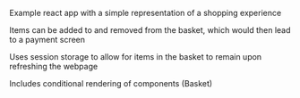 Example react app with a simple representation of a shopping experience

Items can be added to and removed from the basket, which would then lead to a payment screen

Uses session storage to allow for items in the basket to remain upon refreshing the webpage

Includes conditional rendering of components (Basket)
